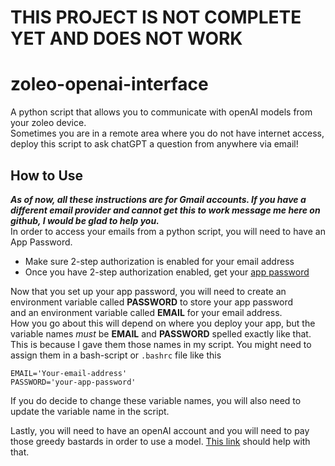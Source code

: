 # THIS PROJECT IS NOT COMPLETE YET AND DOES NOT WORK
# zoleo-openai-interface
A python script that allows you to communicate with openAI models from your zoleo device.  
Sometimes you are in a remote area where you do not have internet access, deploy this script to ask chatGPT a question from anywhere via email!
## How to Use
***As of now, all these instructions are for Gmail accounts.  If you have a different email provider and cannot get this to work message me here on github, I would be glad to help you.***  
In order to access your emails from a python script, you will need to have an App Password.
* Make sure 2-step authorization is enabled for your email address
* Once you have 2-step authorization enabled, get your [app password](https://myaccount.google.com/apppasswords)
  
Now that you set up your app password, you will need to create an environment variable called **PASSWORD** to store your app password  
and an environment variable called **EMAIL** for your email address.  
How you go about this will depend on where you deploy your app, but the variable names *must* be **EMAIL** and **PASSWORD** spelled exactly like that.  This is because I gave them those names in my script.  You might need to assign them in a bash-script or `.bashrc` file like this
```
EMAIL='Your-email-address'
PASSWORD='your-app-password'
```
If you do decide to change these variable names, you will also need to update the variable name in the script.  


Lastly, you will need to have an openAI account and you will need to pay those greedy bastards in order to use a model.  [This link](https://www.datacamp.com/tutorial/using-gpt-models-via-the-openai-api-in-python) should help with that.  

